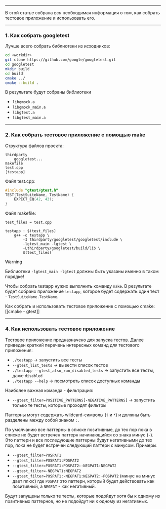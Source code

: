 ___
В этой статье собрана вся необходимая информация о том, как собрать тестовое приложение и использовать его.
___
### 1. Как собрать googletest

Лучше всего собрать библиотеки из исходников:
```bash
cd <workdir>
git clone https://github.com/google/googletest.git
cd googletest
mkdir build
cd build
cmake ../
cmake --build .
```
В результате будут собраны библиотеки
- `libgmock.a` 
- `libgmock_main.a`
- `libgtest.a`
- `libgtest_main.a`

___
### 2. Как собрать тестовое приложение с помощью make

Структура файлов проекта:
```
thirdparty
	googletest...
makefile
test.cpp
[testapp]
```
Файл test.cpp:
```cpp
#include "gtest/gtest.h"
TEST(TestSuiteName, TestName) {
	EXPECT_EQ(42, 42);
}
```
Файл makefile:
```make
test_files = test.cpp

testapp : $(test_files)
	g++ -o testapp \
        -I thirdparty/googletest/googletest/include \
        -lgtest_main -lgtest \
        -Lthirdparty/googletest/build/lib \
        $(test_files)
```

>[!warning]
>Библиотеки `-lgtest_main -lgtest` должны быть указаны именно в таком порядке!

Чтобы собрать testapp нужно выполнить команду `make`.
В результате будет собрано приложение `testapp`, которое будет содержать один тест - `TestSuiteName.TestName`.

Как собрать и использовать тестовое приложение с помощью cmake: [[cmake - gtest]]
___
### 4. Как использовать тестовое приложение

Тестовое приложение предназначено для запуска тестов. Далее приведен краткий перечень интересных команд для тестового приложения:

- `./testapp` -> запустить все тесты
- `--gtest_list_tests` -> вывести список тестов
- `./testapp --gtest_also_run_disabled_tests` -> запустить все тесты, даже `disabled`
- `./testapp --help` -> посмотреть список доступных команды

Наиболее важная команда - фильтрация:
- `--gtest_filter=POSITIVE_PATTERNS[-NEGATIVE_PATTERNS]` -> запустить только те тесты, которые проходят фильтры

Паттерны могут содержать wildcard-символы (`?` и `*`) и должны быть разделены между собой знаком `:`.

По умолчанию все паттерны в списке позитивные, до тех пор пока в списке не будет встречен паттерн начинающийся со знака минус (`-`). Это паттерн и все последующие паттерны будут негативными до тех пор, пока не будет встречен следующий паттерн с минусом. Примеры:
- `--gtest_filter=POSPAT1`
- `--gtest_filter=POSPAT1:POSPAT2`
- `--gtest_filter=POSPAT1:POSPAT2:-NEGPAT1:NEGPAT2`
- `--gtest_filter=-NEGPAT1:NEGPAT2`
- `--gtest_filter=POSPAT1:-NEGPAT1:NEGPAT2:-POSPAT2` (минус на минус дает плюс)
где `POSPAT` это паттерн, который будет действовать как позитивный, а `NEGPAT` - как негативный.

Будут запущены только те тесты, которые подойдут хотя бы к одному из позитивных паттернов, но не подойдут ни к одному из негативных.